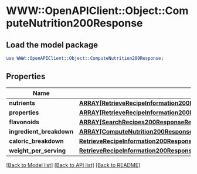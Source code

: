 # WWW::OpenAPIClient::Object::ComputeNutrition200Response

## Load the model package
```perl
use WWW::OpenAPIClient::Object::ComputeNutrition200Response;
```

## Properties
Name | Type | Description | Notes
------------ | ------------- | ------------- | -------------
**nutrients** | [**ARRAY[RetrieveRecipeInformation200ResponseNutritionIngredientBreakdownInnerNutrientsInner]**](RetrieveRecipeInformation200ResponseNutritionIngredientBreakdownInnerNutrientsInner.md) |  | [optional] 
**properties** | [**ARRAY[RetrieveRecipeInformation200ResponseNutritionFlavonoidsInner]**](RetrieveRecipeInformation200ResponseNutritionFlavonoidsInner.md) |  | [optional] 
**flavonoids** | [**ARRAY[SearchRecipes200ResponseRecipesInnerNutritionNutrientsInner]**](SearchRecipes200ResponseRecipesInnerNutritionNutrientsInner.md) |  | [optional] 
**ingredient_breakdown** | [**ARRAY[ComputeNutrition200ResponseIngredientBreakdownInner]**](ComputeNutrition200ResponseIngredientBreakdownInner.md) |  | [optional] 
**caloric_breakdown** | [**RetrieveRecipeInformation200ResponseNutritionCaloricBreakdown**](RetrieveRecipeInformation200ResponseNutritionCaloricBreakdown.md) |  | [optional] 
**weight_per_serving** | [**RetrieveRecipeInformation200ResponseNutritionWeightPerServing**](RetrieveRecipeInformation200ResponseNutritionWeightPerServing.md) |  | [optional] 

[[Back to Model list]](../README.md#documentation-for-models) [[Back to API list]](../README.md#documentation-for-api-endpoints) [[Back to README]](../README.md)


